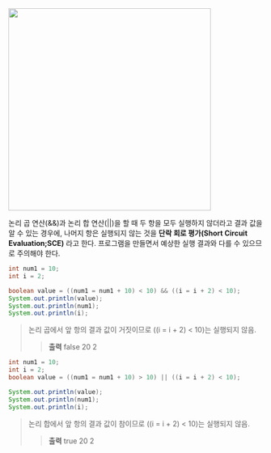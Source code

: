 <div style="text-align: left"> <img src =
"https://velog.velcdn.com/images/strangehoon/post/000712c5-0ae0-471d-bbe3-17cec3fbd1f8/image.png" height = "400px" width = "400px"> </div>

논리 곱 연산(&&)과 논리 합 연산(||)을 할 때 두 항을 모두 실행하지 않더라고 결과 값을 알 수 있는 경우에, 나머지 항은 실행되지 않는 것을 **단락 회로 평가(Short Circuit Evaluation;SCE)** 라고 한다. 프로그램을 만들면서 예상한 실행 결과와 다를 수 있으므로 주의해야 한다.
``` java
int num1 = 10;
int i = 2;

boolean value = ((num1 = num1 + 10) < 10) && ((i = i + 2) < 10);
System.out.println(value);
System.out.println(num1);
System.out.println(i);
```
>논리 곱에서 앞 항의 결과 값이 거짓이므로 ((i = i + 2) < 10)는 실행되지 않음.
>>**출력** 
false
20
2

``` java
int num1 = 10;
int i = 2;
boolean value = ((num1 = num1 + 10) > 10) || ((i = i + 2) < 10);

System.out.println(value);
System.out.println(num1);
System.out.println(i);
```
>논리 합에서 앞 항의 결과 값이 참이므로 ((i = i + 2) < 10)는 실행되지 않음.
>>**출력**
true
20
2

